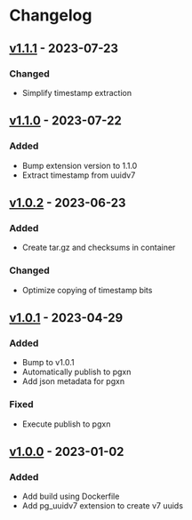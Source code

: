 # Changelog

## [v1.1.1](https://github.com/fboulnois/pg_uuidv7/compare/v1.1.0...v1.1.1) - 2023-07-23

### Changed

* Simplify timestamp extraction

## [v1.1.0](https://github.com/fboulnois/pg_uuidv7/compare/v1.0.2...v1.1.0) - 2023-07-22

### Added

* Bump extension version to 1.1.0
* Extract timestamp from uuidv7

## [v1.0.2](https://github.com/fboulnois/pg_uuidv7/compare/v1.0.1...v1.0.2) - 2023-06-23

### Added

* Create tar.gz and checksums in container

### Changed

* Optimize copying of timestamp bits

## [v1.0.1](https://github.com/fboulnois/pg_uuidv7/compare/v1.0.0...v1.0.1) - 2023-04-29

### Added

* Bump to v1.0.1
* Automatically publish to pgxn
* Add json metadata for pgxn

### Fixed

* Execute publish to pgxn

## [v1.0.0](https://github.com/fboulnois/pg_uuidv7/releases/tag/v1.0.0) - 2023-01-02

### Added

* Add build using Dockerfile
* Add pg_uuidv7 extension to create v7 uuids
